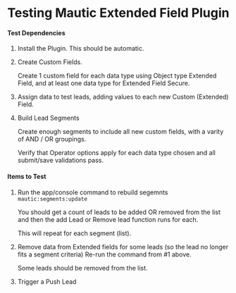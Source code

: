 Testing Mautic Extended Field Plugin
===========

#### Test Dependencies

1. Install the Plugin. This should be automatic.

2. Create Custom Fields.

    Create 1 custom field for each data type using Object type Extended Field,
     and at least one data type for Extended Field Secure.
     
3. Assign data to test leads, adding values to each new Custom (Extended) Field.

4.  Build Lead Segments

    Create enough segments to include all new custom fields, with a varity
    of AND / OR groupings.
    
    Verify that Operator options apply for each data type chosen and
    all submit/save validations pass.
    
#### Items to Test

1. Run the app/console command to rebuild segemnts
   `mautic:segments:update`
   
   You should get a count of leads to be added OR removed from the list
   and then the add Lead or Remove lead function runs for each.
   
   This will repeat for each segment (list).
   
2. Remove data from Extended fields for some leads (so the lead no longer fits a segment criteria)
    Re-run the command from #1 above.
    
    Some leads should be removed from the list.
    
3. Trigger a Push Lead 
